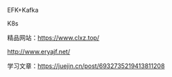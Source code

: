 EFK+Kafka

K8s

精品网站：https://www.clxz.top/

http://www.eryajf.net/

学习文章：https://juejin.cn/post/6932735219413811208